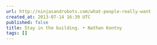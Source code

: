```yaml
---
url: http://ninjasandrobots.com/what-people-really-want
created_at: 2013-07-14 16:39 UTC
published: false
title: Stay in the building. • Nathan Kontny
tags: []
---
```



